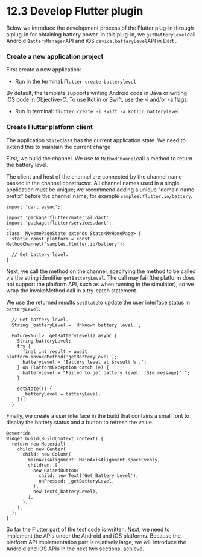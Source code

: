 # 12.3 Develop Flutter plugin

Below we introduce the development process of the Flutter plug-in through a plug-in for obtaining battery power. In this plug-in, we `getBatteryLevel`call Android `BatteryManager`API and iOS `device.batteryLevel`API in Dart .

### Create a new application project

First create a new application:

-   Run in the terminal:`flutter create batterylevel`

By default, the template supports writing Android code in Java or writing iOS code in Objective-C. To use Kotlin or Swift, use the -i and/or -a flags:

-   Run in terminal: `flutter create -i swift -a kotlin batterylevel`

### Create Flutter platform client

The application `State`class has the current application state. We need to extend this to maintain the current charge

First, we build the channel. We use to `MethodChannel`call a method to return the battery level.

The client and host of the channel are connected by the channel name passed in the channel constructor. All channel names used in a single application must be unique; we recommend adding a unique "domain name prefix" before the channel name, for example `samples.flutter.io/battery`.

```
import 'dart:async';

import 'package:flutter/material.dart';
import 'package:flutter/services.dart';
...
class _MyHomePageState extends State<MyHomePage> {
  static const platform = const MethodChannel('samples.flutter.io/battery');

  // Get battery level.
}

```

Next, we call the method on the channel, specifying the method to be called via the string identifier `getBatteryLevel`. The call may fail (the platform does not support the platform API, such as when running in the simulator), so we wrap the invokeMethod call in a try-catch statement.

We use the returned results `setState`to update the user interface status in `batteryLevel`.

```
  // Get battery level.
  String _batteryLevel = 'Unknown battery level.';

  Future<Null> _getBatteryLevel() async {
    String batteryLevel;
    try {
      final int result = await platform.invokeMethod('getBatteryLevel');
      batteryLevel = 'Battery level at $result % .';
    } on PlatformException catch (e) {
      batteryLevel = "Failed to get battery level: '${e.message}'.";
    }

    setState(() {
      _batteryLevel = batteryLevel;
    });
  }

```

Finally, we create a user interface in the build that contains a small font to display the battery status and a button to refresh the value.

```
@override
Widget build(BuildContext context) {
  return new Material(
    child: new Center(
      child: new Column(
        mainAxisAlignment: MainAxisAlignment.spaceEvenly,
        children: [
          new RaisedButton(
            child: new Text('Get Battery Level'),
            onPressed: _getBatteryLevel,
          ),
          new Text(_batteryLevel),
        ],
      ),
    ),
  );
}

```

So far the Flutter part of the test code is written. Next, we need to implement the APIs under the Android and iOS platforms. Because the platform API implementation part is relatively large, we will introduce the Android and iOS APIs in the next two sections. achieve.